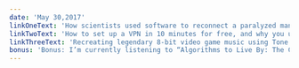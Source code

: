 ```yaml
---
date: 'May 30,2017'
linkOneText: 'How scientists used software to reconnect a paralyzed man’s hands to his brain (4 minute read): http://bit.ly/2nBZfjK'
linkTwoText: 'How to set up a VPN in 10 minutes for free, and why you urgently need one (10 minute read): http://bit.ly/2nOaNAP'
linkThreeText: 'Recreating legendary 8-bit video game music using Tone.js and the web audio API (15 minute read): http://bit.ly/2nO2XYf'
bonus: 'Bonus: I’m currently listening to “Algorithms to Live By: The Computer Science of Human Decisions.” This book is a fascinating mash-up of technology and psychology (12 hour listen): http://amzn.to/2nNQ5Bl'
---
```

